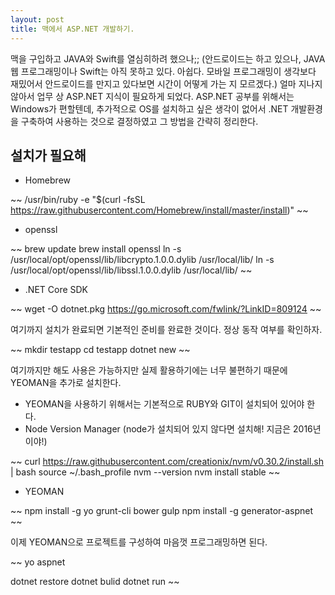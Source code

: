 ```yaml
---
layout: post
title: 맥에서 ASP.NET 개발하기.
---
```


맥을 구입하고 JAVA와 Swift를 열심히하려 했으나;; (안드로이드는 하고 있으나, JAVA 웹 프로그래밍이나 Swift는 아직 못하고 있다. 아쉽다. 모바일 프로그래밍이 생각보다 재밌어서 안드로이드를 만지고 있다보면 시간이 어떻게 가는 지 모르겠다.) 얼마 지나지 않아서 업무 상 ASP.NET 지식이 필요하게 되었다. ASP.NET 공부를 위해서는 Windows가 편할텐데, 추가적으로 OS를 설치하고 싶은 생각이 없어서 .NET 개발환경을 구축하여 사용하는 것으로 결정하였고 그 방법을 간략히 정리한다.  

설치가 필요해
------
+ Homebrew

~~
/usr/bin/ruby -e "$(curl -fsSL https://raw.githubusercontent.com/Homebrew/install/master/install)"
~~

+ openssl

~~
brew update
brew install openssl
ln -s /usr/local/opt/openssl/lib/libcrypto.1.0.0.dylib /usr/local/lib/ 
ln -s /usr/local/opt/openssl/lib/libssl.1.0.0.dylib /usr/local/lib/
~~

+ .NET Core SDK

~~
wget -O dotnet.pkg https://go.microsoft.com/fwlink/?LinkID=809124
~~

여기까지 설치가 완료되면 기본적인 준비를 완료한 것이다. 정상 동작 여부를 확인하자.

~~
mkdir testapp
cd testapp
dotnet new
~~

여기까지만 해도 사용은 가능하지만 실제 활용하기에는 너무 불편하기 때문에 YEOMAN을 추가로 설치한다.

+ YEOMAN을 사용하기 위해서는 기본적으로 RUBY와 GIT이 설치되어 있어야 한다.
+ Node Version Manager (node가 설치되어 있지 않다면 설치해! 지금은 2016년이야!)

~~
curl https://raw.githubusercontent.com/creationix/nvm/v0.30.2/install.sh | bash
source ~/.bash_profile
nvm --version
nvm install stable
~~

+ YEOMAN

~~
npm install -g yo grunt-cli bower gulp
npm install -g generator-aspnet
~~

이제 YEOMAN으로 프로젝트를 구성하여 마음껏 프로그래밍하면 된다.

~~
yo aspnet

dotnet restore
dotnet bulid
dotnet run
~~